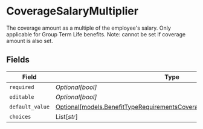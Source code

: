 # CoverageSalaryMultiplier

The coverage amount as a multiple of the employee's salary. Only applicable for Group Term Life benefits. Note: cannot be set if coverage amount is also set.


## Fields

| Field                                                                                                                                                    | Type                                                                                                                                                     | Required                                                                                                                                                 | Description                                                                                                                                              |
| -------------------------------------------------------------------------------------------------------------------------------------------------------- | -------------------------------------------------------------------------------------------------------------------------------------------------------- | -------------------------------------------------------------------------------------------------------------------------------------------------------- | -------------------------------------------------------------------------------------------------------------------------------------------------------- |
| `required`                                                                                                                                               | *Optional[bool]*                                                                                                                                         | :heavy_minus_sign:                                                                                                                                       | N/A                                                                                                                                                      |
| `editable`                                                                                                                                               | *Optional[bool]*                                                                                                                                         | :heavy_minus_sign:                                                                                                                                       | N/A                                                                                                                                                      |
| `default_value`                                                                                                                                          | [Optional[models.BenefitTypeRequirementsCoverageSalaryMultiplierDefaultValue]](../models/benefittyperequirementscoveragesalarymultiplierdefaultvalue.md) | :heavy_minus_sign:                                                                                                                                       | N/A                                                                                                                                                      |
| `choices`                                                                                                                                                | List[*str*]                                                                                                                                              | :heavy_minus_sign:                                                                                                                                       | N/A                                                                                                                                                      |